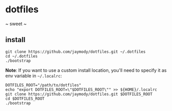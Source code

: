 # dotfiles

~ sweet ~

## install
```shell
git clone https://github.com/jaymody/dotfiles.git ~/.dotfiles
cd ~/.dotfiles
./bootstrap
```

**Note**: If you want to use a custom install location, you'll need to specify it as env variable in `~/.localrc`:
```shell
DOTFILES_ROOT="/path/to/dotfiles"
echo "export DOTFILES_ROOT=\"$DOTFILES_ROOT\"" >> ${HOME}/.localrc
git clone https://github.com/jaymody/dotfiles.git $DOTFILES_ROOT
cd $DOTFILES_ROOT
./bootstrap
```
